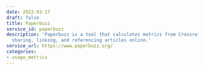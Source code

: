 ```yaml
---
date: 2022-03-17
draft: false
title: Paperbuzz
service_id: paperbuzz
description: 'Paperbuzz is a tool that calculates metrics from Crossref Event Data:
  sharing, linking, and referencing articles online.'
service_url: https://www.paperbuzz.org/
categories:
- usage_metrics
---
```



